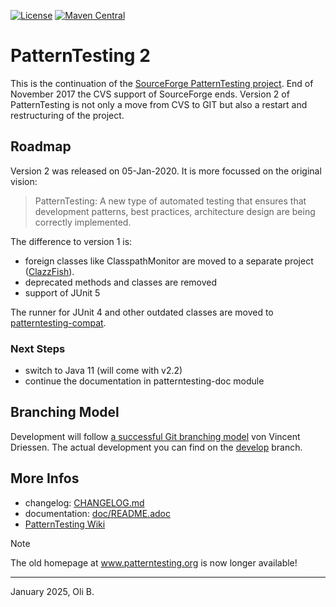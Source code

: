 [![License](https://img.shields.io/badge/License-Apache%202.0-blue.svg)](http://www.apache.org/licenses/LICENSE-2.0.html)
[![Maven Central](https://maven-badges.herokuapp.com/maven-central/org.patterntesting/patterntesting-parent/badge.svg)](https://maven-badges.herokuapp.com/maven-central/org.patterntesting/patterntesting-parent)

# PatternTesting 2

This is the continuation of the [SourceForge PatternTesting project](https://sourceforge.net/projects/patterntesting/).
End of November 2017 the CVS support of SourceForge ends.
Version 2 of PatternTesting is not only a move from CVS to GIT but also a restart and restructuring of the project.


## Roadmap

Version 2 was released on 05-Jan-2020.
It is more focussed on the original vision:

> PatternTesting:
> A new type of automated testing that ensures that development patterns, best practices, architecture design are being correctly implemented.

The difference to version 1 is:

* foreign classes like ClasspathMonitor are moved to a separate project ([ClazzFish](https://github.com/oboehm/ClazzFish)).
* deprecated methods and classes are removed
* support of JUnit 5

The runner for JUnit 4 and other outdated classes are moved to [patterntesting-compat](patterntesting-compat/README.adoc).


### Next Steps

* switch to Java 11 (will come with v2.2)
* continue the documentation in patterntesting-doc module



## Branching Model

Development will follow [a successful Git branching model](http://nvie.com/posts/a-successful-git-branching-model/) von Vincent Driessen.
The actual development you can find on the [develop](https://github.com/oboehm/PatternTesting2/tree/develop) branch.


## More Infos

* changelog: [CHANGELOG.md](CHANGELOG.md)
* documentation: [doc/README.adoc](doc/README.adoc)
* [PatternTesting Wiki](https://sourceforge.net/p/patterntesting/wiki/Home/)

> [!NOTE]
> The old homepage at www.patterntesting.org is now longer available!

---
January 2025,
Oli B.
